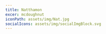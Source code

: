 ```yaml
---
title: Natthamon
excer: mcdoughnut
iconPath: assets/img/Nat.jpg
socialIcons: assets/img/socialImgBlock.svg
---
```


